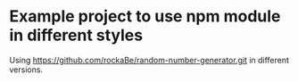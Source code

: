 # Example project to use npm module in different styles

Using https://github.com/rockaBe/random-number-generator.git
in different versions.
